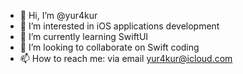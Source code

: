 - 👋 Hi, I’m @yur4kur
- 👀 I’m interested in iOS applications development
- 🌱 I’m currently learning SwiftUI
- 💞️ I’m looking to collaborate on Swift coding
- 📫 How to reach me: via email yur4kur@icloud.com

<!---
yur4kur/yur4kur is a ✨ special ✨ repository because its `README.md` (this file) appears on your GitHub profile.
You can click the Preview link to take a look at your changes.
--->
